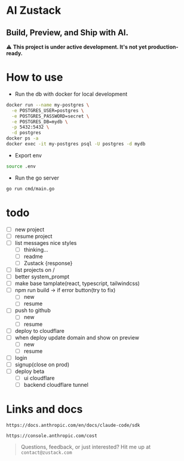 # AI Zustack

## Build, Preview, and Ship with AI.

⚠️ **This project is under active development. It's not yet production-ready.**

# How to use
- Run the db with docker for local development
```bash
docker run --name my-postgres \
  -e POSTGRES_USER=postgres \
  -e POSTGRES_PASSWORD=secret \
  -e POSTGRES_DB=mydb \
  -p 5432:5432 \
  -d postgres
docker ps -a
docker exec -it my-postgres psql -U postgres -d mydb
```
- Export env
```bash
source .env
```
- Run the go server
```bash
go run cmd/main.go
```

# todo
- [ ] new project
- [ ] resume project
- [ ] list messages nice styles
    - [ ] thinking...
    - [ ] readme
    - [ ] Zustack {response}
- [ ] list projects on /
- [ ] better system_prompt
- [ ] make base tamplate(react, typescript, tailwindcss)
- [ ] npm run build -> if error button(try to fix)
    - [ ] new 
    - [ ] resume 
- [ ] push to github
    - [ ] new 
    - [ ] resume 
- [ ] deploy to cloudflare
- [ ] when deploy update domain and show on preview
    - [ ] new 
    - [ ] resume 
- [ ] login
- [ ] signup(close on prod)
- [ ] deploy beta
    - [ ] ui cloudflare
    - [ ] backend cloudflare tunnel

# Links and docs
```
https://docs.anthropic.com/en/docs/claude-code/sdk
```
```
https://console.anthropic.com/cost
```

> Questions, feedback, or just interested? Hit me up at ```contact@zustack.com```
